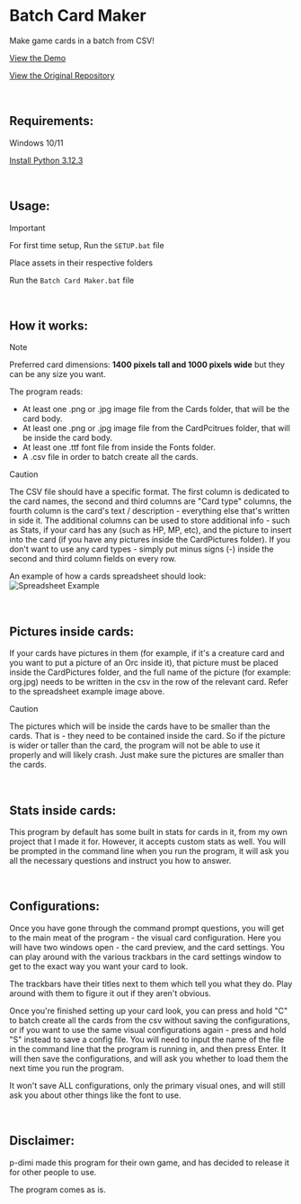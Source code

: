 # Batch Card Maker
Make game cards in a batch from CSV!

[View the Demo](https://youtu.be/8Xv3JhwMKsI)

[View the Original Repository](https://github.com/p-dimi/Batch-Card-Maker)

&nbsp;
## Requirements:
Windows 10/11

[Install Python 3.12.3](https://www.python.org/downloads/release/python-3123/) 

&nbsp;
## Usage:
> [!IMPORTANT]
For first time setup, Run the `SETUP.bat` file

Place assets in their respective folders

Run the `Batch Card Maker.bat` file

&nbsp;
## How it works:
> [!NOTE]
Preferred card dimensions: **1400 pixels tall and 1000 pixels wide** but they can be any size you want.

The program reads:
* At least one .png or .jpg image file from the Cards folder, that will be the card body.
* At least one .png or .jpg image file from the CardPcitrues folder, that will be inside the card body.
* At least one .ttf font file from inside the Fonts folder.
* A .csv file in order to batch create all the cards.

> [!CAUTION]
The CSV file should have a specific format. The first column is dedicated to the card names, the second and third columns are "Card type" columns, the fourth column is the card's text / description - everything else that's written in side it.
The additional columns can be used to store additional info - such as Stats, if your card has any (such as HP, MP, etc), and the picture to insert into the card (if you have any pictures inside the CardPictures folder).
If you don't want to use any card types - simply put minus signs (-) inside the second and third column fields on every row.

An example of how a cards spreadsheet should look:
![Spreadsheet Example](spreadsheet_example.png)

&nbsp;
## Pictures inside cards:
If your cards have pictures in them (for example, if it's a creature card and you want to put a picture of an Orc inside it), that picture must be placed inside the CardPictures folder, and the full name of the picture (for example: org.jpg) needs to be written in the csv in the row of the relevant card.
Refer to the spreadsheet example image above.

> [!CAUTION]
The pictures which will be inside the cards have to be smaller than the cards. That is - they need to be contained inside the card. So if the picture is wider or taller than the card, the program will not be able to use it properly and will likely crash.
Just make sure the pictures are smaller than the cards.

&nbsp;
## Stats inside cards:
This program by default has some built in stats for cards in it, from my own project that I made it for. However, it accepts custom stats as well. You will be prompted in the command line when you run the program, it will ask you all the necessary questions and instruct you how to answer.

&nbsp;
## Configurations:
Once you have gone through the command prompt questions, you will get to the main meat of the program - the visual card configuration.
Here you will have two windows open - the card preview, and the card settings. You can play around with the various trackbars in the card settings window to get to the exact way you want your card to look.

The trackbars have their titles next to them which tell you what they do.
Play around with them to figure it out if they aren't obvious.

Once you're finished setting up your card look, you can press and hold "C" to batch create all the cards from the csv without saving the configurations, or if you want to use the same visual configurations again - press and hold "S" instead to save a config file.
You will need to input the name of the file in the command line that the program is running in, and then press Enter.
It will then save the configurations, and will ask you whether to load them the next time you run the program.

It won't save ALL configurations, only the primary visual ones, and will still ask you about other things like the font to use.

&nbsp;
## Disclaimer:
p-dimi made this program for their own game, and has decided to release it for other people to use.

The program comes as is.
